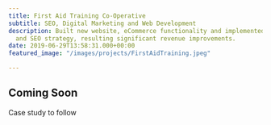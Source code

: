 ```yaml
---
title: First Aid Training Co-Operative
subtitle: SEO, Digital Marketing and Web Development
description: Built new website, eCommerce functionality and implemented content marketing
  and SEO strategy, resulting significant revenue improvements.
date: 2019-06-29T13:58:31.000+00:00
featured_image: "/images/projects/FirstAidTraining.jpeg"

---
```

<h2>Coming Soon</h2>
<p>Case study to follow</p>